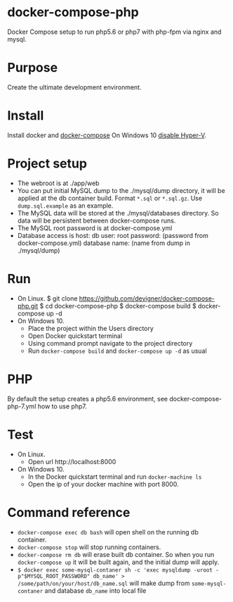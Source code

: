 # docker-compose-php

Docker Compose setup to run php5.6 or php7 with php-fpm via nginx and mysql.

# Purpose

Create the ultimate development environment.

# Install

Install docker and [docker-compose](https://docs.docker.com/compose/install/)
On Windows 10 [disable Hyper-V](http://www.poweronplatforms.com/enable-hyper-v/).

# Project setup

* The webroot is at ./app/web
* You can put initial MySQL dump to the ./mysql/dump directory, it will be applied at the db container build. Format `*.sql` or `*.sql.gz`. Use `dump.sql.example` as an example.
* The MySQL data will be stored at the ./mysql/databases directory. So data will be persistent between docker-compose runs.
* The MySQL root password is at docker-compose.yml
* Database access is
  host: db
  user: root
  password: (password from docker-compose.yml)
  database name: (name from dump in ./mysql/dump)

# Run

* On Linux.
	$ git clone https://github.com/devigner/docker-compose-php.git
	$ cd docker-compose-php
	$ docker-compose build
	$ docker-compose up -d
* On Windows 10.
	- Place the project within the Users directory
	- Open Docker quickstart terminal
	- Using command prompt navigate to the project directory
	- Run `docker-compose build` and `docker-compose up -d` as usual

# PHP

By default the setup creates a php5.6 environment, see docker-compose-php-7.yml how to use php7.

# Test

* On Linux.
	- Open url http://localhost:8000
* On Windows 10.
	- In the Docker quickstart terminal and run `docker-machine ls`
	- Open the ip of your docker machine with port 8000.

# Command reference

* `docker-compose exec db bash` will open shell on the running db container.
* `docker-compose stop` will stop running containers.
* `docker-compose rm db` will erase built db container. So when you run `docker-compose up` it will be built again, and the initial dump will apply.
* `$ docker exec some-mysql-contaner sh -c 'exec mysqldump -uroot -p"$MYSQL_ROOT_PASSWORD" db_name' > /some/path/on/your/host/db_name.sql` will make dump from `some-mysql-contaner` and database `db_name` into local file
